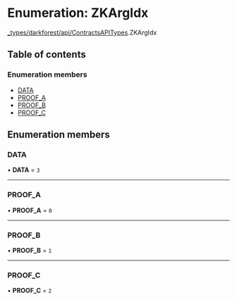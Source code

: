 # Enumeration: ZKArgIdx

[\_types/darkforest/api/ContractsAPITypes](../modules/types_darkforest_api_ContractsAPITypes.md).ZKArgIdx

## Table of contents

### Enumeration members

- [DATA](types_darkforest_api_ContractsAPITypes.ZKArgIdx.md#data)
- [PROOF_A](types_darkforest_api_ContractsAPITypes.ZKArgIdx.md#proof_a)
- [PROOF_B](types_darkforest_api_ContractsAPITypes.ZKArgIdx.md#proof_b)
- [PROOF_C](types_darkforest_api_ContractsAPITypes.ZKArgIdx.md#proof_c)

## Enumeration members

### DATA

• **DATA** = `3`

---

### PROOF_A

• **PROOF_A** = `0`

---

### PROOF_B

• **PROOF_B** = `1`

---

### PROOF_C

• **PROOF_C** = `2`
